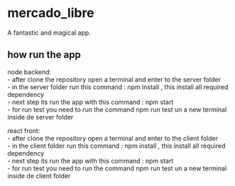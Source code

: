 # mercado_libre
A fantastic and magical app.


how run the app
--------------

node backend:  
    - after clone the repository open a terminal and enter to the server folder  
    - in the server folder run this command : npm install , this install all required dependency  
    - next step its run the app with this command : npm start  
    - for run test you need to run the command npm run test un a new terminal inside de server folder  

  
react front:  
    - after clone the repository open a terminal and enter to the client folder  
    - in the client folder run this command : npm install , this install all required dependency  
    - next step its run the app with this command : npm start  
    - for run test you need to run the command npm run test un a new terminal inside de client folder  
